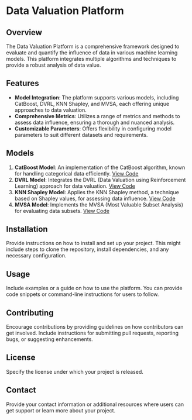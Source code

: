 # Data Valuation Platform

## Overview
The Data Valuation Platform is a comprehensive framework designed to evaluate and quantify the influence of data in various machine learning models. This platform integrates multiple algorithms and techniques to provide a robust analysis of data value.

## Features
- **Model Integration**: The platform supports various models, including CatBoost, DVRL, KNN Shapley, and MVSA, each offering unique approaches to data valuation.
- **Comprehensive Metrics**: Utilizes a range of metrics and methods to assess data influence, ensuring a thorough and nuanced analysis.
- **Customizable Parameters**: Offers flexibility in configuring model parameters to suit different datasets and requirements.

## Models
1. **CatBoost Model**: An implementation of the CatBoost algorithm, known for handling categorical data efficiently. [View Code](https://github.com/JoshuaHesse/DataValuationPlatform/blob/master/DataValuationPlatform/models/catboost/CatBoost_model.py)
2. **DVRL Model**: Integrates the DVRL (Data Valuation using Reinforcement Learning) approach for data valuation. [View Code](https://github.com/JoshuaHesse/DataValuationPlatform/blob/master/DataValuationPlatform/models/dvrl/DVRL_model.py)
3. **KNN Shapley Model**: Applies the KNN Shapley method, a technique based on Shapley values, for assessing data influence. [View Code](https://github.com/JoshuaHesse/DataValuationPlatform/blob/master/DataValuationPlatform/models/knn_shapley/KNN_Shapley_model.py)
4. **MVSA Model**: Implements the MVSA (Most Valuable Subset Analysis) for evaluating data subsets. [View Code](https://github.com/JoshuaHesse/DataValuationPlatform/blob/master/DataValuationPlatform/models/mvsa/MVSA_model.py)

## Installation
Provide instructions on how to install and set up your project. This might include steps to clone the repository, install dependencies, and any necessary configuration.

## Usage
Include examples or a guide on how to use the platform. You can provide code snippets or command-line instructions for users to follow.

## Contributing
Encourage contributions by providing guidelines on how contributors can get involved. Include instructions for submitting pull requests, reporting bugs, or suggesting enhancements.

## License
Specify the license under which your project is released.

## Contact
Provide your contact information or additional resources where users can get support or learn more about your project.
